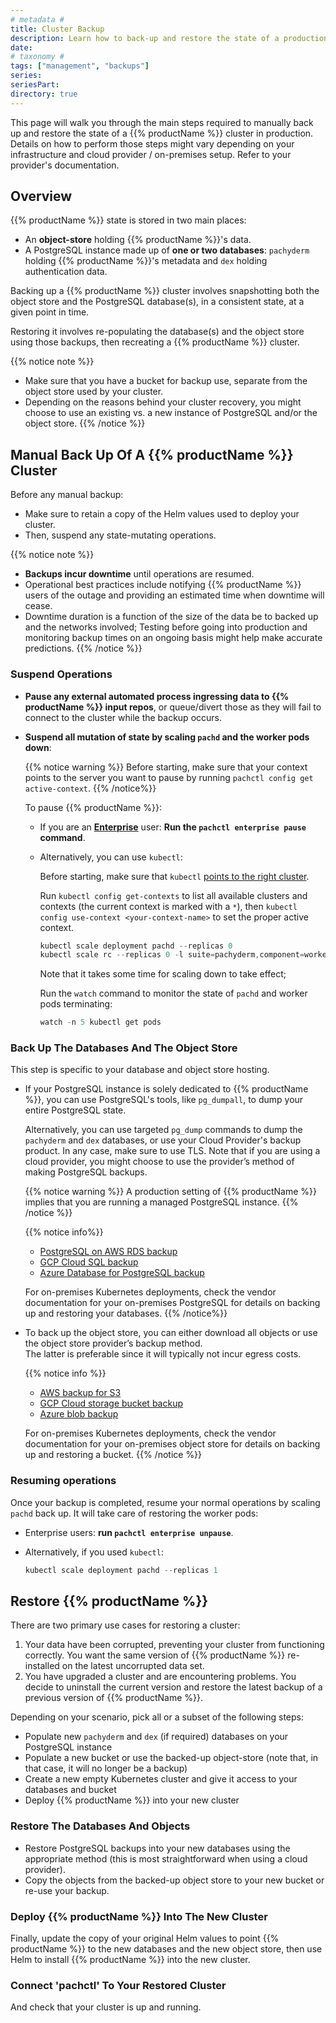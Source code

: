 ```yaml
---
# metadata # 
title: Cluster Backup
description: Learn how to back-up and restore the state of a production cluster.
date: 
# taxonomy #
tags: ["management", "backups"]
series:
seriesPart:
directory: true
---
```


This page will walk you through the main steps required to manually back up and restore the state of a {{% productName %}} cluster in production. Details on how to perform those steps might vary depending on your infrastructure and cloud provider / on-premises setup. Refer to your provider's documentation.

## Overview

{{% productName %}} state is stored in two main places:

- An **object-store** holding {{% productName %}}'s data.
- A PostgreSQL instance made up of **one or two databases**: `pachyderm` holding {{% productName %}}'s metadata and `dex` holding authentication data. 

Backing up a {{% productName %}} cluster involves snapshotting both the object store and the PostgreSQL database(s), in a consistent state, at a given point in time.

Restoring it involves re-populating the database(s) and the object store using those backups, then recreating a {{% productName %}} cluster.

{{% notice note %}}
- Make sure that you have a bucket for backup use, separate from the object store used by your cluster.
- Depending on the reasons behind your cluster recovery, you might choose to use an existing vs. a new instance of PostgreSQL and/or the object store.
{{% /notice %}}

## Manual Back Up Of A {{% productName %}} Cluster

Before any manual backup:

- Make sure to retain a copy of the Helm values used to deploy your cluster.
- Then, suspend any state-mutating operations.

{{% notice note %}}
- **Backups incur downtime** until operations are resumed.
- Operational best practices include notifying {{% productName %}} users of the outage and providing an estimated time when downtime will cease.  
- Downtime duration is a function of the size of the data be to backed up and the networks involved; Testing before going into production and monitoring backup times on an ongoing basis might help make accurate predictions.
{{% /notice %}}

### Suspend Operations

- **Pause any external automated process ingressing data to {{% productName %}} input repos**, or queue/divert those as they will fail to connect to the cluster while the backup occurs.

- **Suspend all mutation of state by scaling `pachd` and the worker pods down**:

  {{% notice warning %}}
  Before starting, make sure that your context points to the server you want to pause by running `pachctl config get active-context`.
  {{% /notice%}}

  To pause {{% productName %}}:

  - If you are an [**Enterprise**](/{{%release%}}/set-up/enterprise/) user: **Run the `pachctl enterprise pause` command**. 

  - Alternatively, you can use `kubectl`:

      Before starting, make sure that `kubectl` [points to the right cluster](https://kubernetes.io/docs/tasks/access-application-cluster/configure-access-multiple-clusters/).

      Run `kubectl config get-contexts` to list all available clusters and contexts (the current context is marked with a `*`), then `kubectl config use-context <your-context-name>` to set the proper active context.

      ```s 
      kubectl scale deployment pachd --replicas 0 
      kubectl scale rc --replicas 0 -l suite=pachyderm,component=worker
      ```

      Note that it takes some time for scaling down to take effect;

      Run the `watch` command to monitor the state of `pachd` and worker pods terminating:

      ```s
      watch -n 5 kubectl get pods
      ```

### Back Up The Databases And The Object Store

This step is specific to your database and object store hosting. 

- If your PostgreSQL instance is solely dedicated to {{% productName %}}, you can use PostgreSQL's tools, like `pg_dumpall`, to dump your entire PostgreSQL state.  

    Alternatively, you can use targeted `pg_dump` commands to dump the `pachyderm` and `dex` databases, or use your Cloud Provider's backup product. In any case, make sure to use TLS. Note that if you are using a cloud provider, you might choose to use the provider’s method of making PostgreSQL backups.
    
  {{% notice warning %}}
  A production setting of {{% productName %}} implies that you are running a managed PostgreSQL instance.
  {{% /notice %}}

  {{% notice info%}}

   - [PostgreSQL on AWS RDS backup](https://aws.amazon.com/backup/?whats-new-cards.sort-by=item.additionalFields.postDateTime&whats-new-cards.sort-order=desc)
   - [GCP Cloud SQL backup](https://cloud.google.com/sql/docs/postgres/backup-recovery/backing-up)
   - [Azure Database for PostgreSQL backup](https://docs.microsoft.com/en-us/azure/backup/backup-azure-database-postgresql)

   For on-premises Kubernetes deployments, check the vendor documentation
   for your on-premises PostgreSQL for details on backing up and restoring your databases.
  {{% /notice%}}

- To back up the object store, you can either download all objects or
use the object store provider’s backup method.  
    The latter is preferable since it will typically not incur egress costs.

  {{% notice info %}}

  - [AWS backup for S3](https://aws.amazon.com/backup/?whats-new-cards.sort-by=item.additionalFields.postDateTime&whats-new-cards.sort-order=desc)
  - [GCP Cloud storage bucket backup](https://cloud.google.com/storage-transfer/docs/overview)
  - [Azure blob backup](https://docs.microsoft.com/en-us/azure/backup/blob-backup-configure-manage)

  For on-premises Kubernetes deployments, check the vendor documentation
  for your on-premises object store for details on backing up and
  restoring a bucket.
  {{% /notice %}}

### Resuming operations

Once your backup is completed, resume your normal operations by scaling `pachd` back up. It will take care of restoring the worker pods:

- Enterprise users: **run `pachctl enterprise unpause`**. 

- Alternatively, if you used `kubectl`:

    ```s
    kubectl scale deployment pachd --replicas 1
    ```

## Restore {{% productName %}}

There are two primary use cases for restoring a cluster:

1. Your data have been corrupted, preventing your cluster from functioning correctly. You want the same version of {{% productName %}} re-installed on the latest uncorrupted data set. 
1. You have upgraded a cluster and are encountering problems. You decide to uninstall the current version and restore the latest backup of a previous version of {{% productName %}}.

Depending on your scenario, pick all or a subset of the following steps:

- Populate new `pachyderm` and `dex` (if required) databases on your PostgreSQL instance
- Populate a new bucket or use the backed-up object-store (note that, in that case, it will no longer be a backup)
- Create a new empty Kubernetes cluster and give it access to your databases and bucket
- Deploy {{% productName %}} into your new cluster

### Restore The Databases And Objects

- Restore PostgreSQL backups into your new databases using the appropriate
method (this is most straightforward when using a cloud provider).
- Copy the objects from the backed-up object store to your new bucket or re-use your backup.

### Deploy {{% productName %}} Into The New Cluster

Finally, update the copy of your original Helm values to point {{% productName %}} to the new databases and the new object store, then use Helm to install
{{% productName %}} into the new cluster.

### Connect 'pachctl' To Your Restored Cluster

And check that your cluster is up and running.
